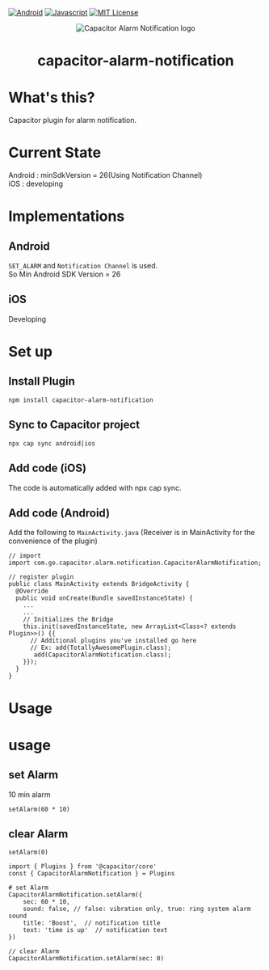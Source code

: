 [![Android](https://img.shields.io/badge/Capacitor-Android-green.svg?style=flat)](https://capacitor.ionicframework.com/)
[![Javascript](https://img.shields.io/badge/Capacitor-Javascript-gold.svg?style=flat)](https://capacitor.ionicframework.com/)
[![MIT License](https://img.shields.io/badge/license-MIT-blue.svg?style=flat)](LICENSE)

<p align="center"><img src="docs/logo.png" alt="Capacitor Alarm Notification logo"></p>
<h1 align="center">capacitor-alarm-notification</h1>

# What's this?

Capacitor plugin for alarm notification.

# Current State

Android : minSdkVersion = 26(Using Notification Channel)  
iOS : developing

# Implementations

## Android

`SET_ALARM` and `Notification Channel` is used.  
So Min Android SDK Version = 26

## iOS

Developing

# Set up

## Install Plugin

```
npm install capacitor-alarm-notification
```

## Sync to Capacitor project

```
npx cap sync android|ios
```

## Add code (iOS)

The code is automatically added with npx cap sync.

## Add code (Android)

Add the following to `MainActivity.java`
(Receiver is in MainActivity for the convenience of the plugin)

```
// import
import com.go.capacitor.alarm.notification.CapacitorAlarmNotification;

// register plugin
public class MainActivity extends BridgeActivity {
  @Override
  public void onCreate(Bundle savedInstanceState) {
    ...
    ...
    // Initializes the Bridge
    this.init(savedInstanceState, new ArrayList<Class<? extends Plugin>>() {{
      // Additional plugins you've installed go here
      // Ex: add(TotallyAwesomePlugin.class);
       add(CapacitorAlarmNotification.class);
    }});
  }
}
```

# Usage

# usage

## set Alarm

10 min alarm

```
setAlarm(60 * 10)
```

## clear Alarm

```
setAlarm(0)
```

```
import { Plugins } from '@capacitor/core'
const { CapacitorAlarmNotification } = Plugins

# set Alarm
CapacitorAlarmNotification.setAlarm({
    sec: 60 * 10,
    sound: false, // false: vibration only, true: ring system alarm sound
    title: 'Boost',  // notification title
    text: 'time is up'  // notification text
})

// clear Alarm
CapacitorAlarmNotification.setAlarm(sec: 0)
```
